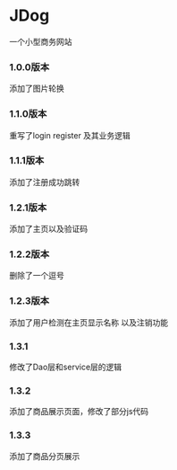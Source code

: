 # JDog
一个小型商务网站

### 1.0.0版本
  添加了图片轮换      
### 1.1.0版本
重写了login register 及其业务逻辑
### 1.1.1版本    
添加了注册成功跳转        
### 1.2.1版本      
添加了主页以及验证码
### 1.2.2版本
删除了一个逗号
### 1.2.3版本
添加了用户检测在主页显示名称 以及注销功能
### 1.3.1
修改了Dao层和service层的逻辑
### 1.3.2
添加了商品展示页面，修改了部分js代码
### 1.3.3
添加了商品分页展示